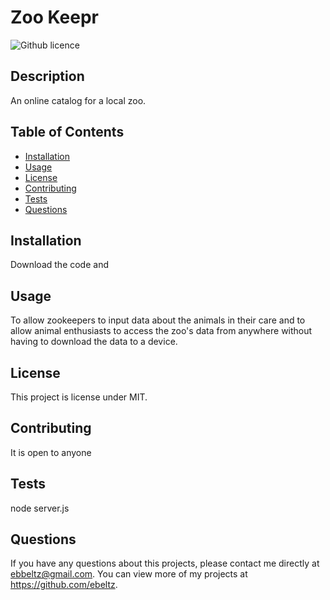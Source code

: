 # Zoo Keepr
  ![Github licence](http://img.shields.io/badge/license-MIT-blue.svg)
  
  ## Description 
  An online catalog for a local zoo.

  ## Table of Contents
  * [Installation](#installation)
  * [Usage](#usage)
  * [License](render)
  * [Contributing](#contributing)
  * [Tests](#tests)
  * [Questions](#questions)
  
  ## Installation 
  Download the code and 

  ## Usage 
  To allow zookeepers to input data about the animals in their care and to allow animal enthusiasts to access the zoo's data from anywhere without having to download the data to a device.

  ## License
  This project is license under MIT.

  ## Contributing 
  It is open to anyone

  ## Tests
  node server.js

  ## Questions
  If you have any questions about this projects, please contact me directly at ebbeltz@gmail.com. You can view more of my projects at https://github.com/ebeltz.
